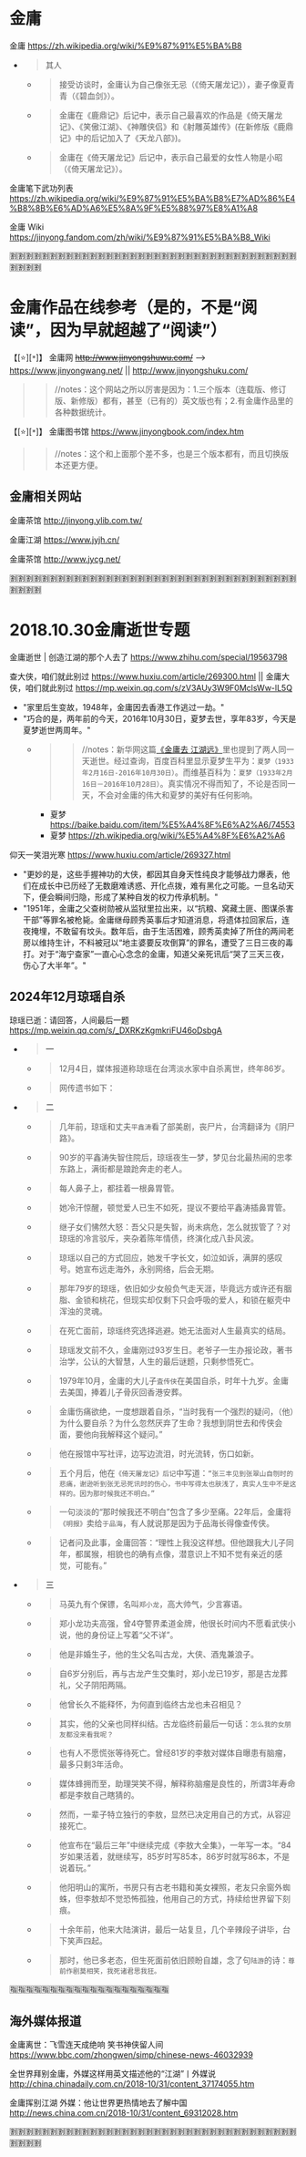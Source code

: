 
# 金庸

金庸 https://zh.wikipedia.org/wiki/%E9%87%91%E5%BA%B8
- > 其人
  * > 接受访谈时，金庸认为自己像张无忌（《倚天屠龙记》），妻子像夏青青（《碧血剑》）。
  * > 金庸在《鹿鼎记》后记中，表示自己最喜欢的作品是《倚天屠龙记》、《笑傲江湖》、《神雕侠侣》和《射雕英雄传》(在新修版《鹿鼎记》中的后记加入了《天龙八部》)。
  * > 金庸在《倚天屠龙记》后记中，表示自己最爱的女性人物是小昭（《倚天屠龙记》）。

金庸笔下武功列表 https://zh.wikipedia.org/wiki/%E9%87%91%E5%BA%B8%E7%AD%86%E4%B8%8B%E6%AD%A6%E5%8A%9F%E5%88%97%E8%A1%A8

金庸 Wiki https://jinyong.fandom.com/zh/wiki/%E9%87%91%E5%BA%B8_Wiki

:u5272::u5272::u5272::u5272::u5272::u5272::u5272::u5272::u5272::u5272::u5272::u5272::u5272::u5272::u5272::u5272::u5272::u5272::u5272::u5272::u5272::u5272::u5272::u5272::u5272::u5272::u5272::u5272::u5272::u5272::u5272::u5272::u5272::u5272::u5272::u5272::u5272::u5272::u5272::u5272:

# 金庸作品在线参考（是的，不是“阅读”，因为早就超越了“阅读”）

【[:star:][`*`]】 金庸网 ~~http://www.jinyongshuwu.com/~~  -->  https://www.jinyongwang.net/ || http://www.jinyongshuku.com/
>> //notes：这个网站之所以厉害是因为：1.三个版本（连载版、修订版、新修版）都有，甚至（已有的）英文版也有；2.有金庸作品里的各种数据统计。

【[:star:][`*`]】 金庸图书馆 https://www.jinyongbook.com/index.htm
>> //notes：这个和上面那个差不多，也是三个版本都有，而且切换版本还更方便。

## 金庸相关网站

金庸茶馆 http://jinyong.ylib.com.tw/

金庸江湖 https://www.jyjh.cn/

金庸茶馆 http://www.jycg.net/

:u5272::u5272::u5272::u5272::u5272::u5272::u5272::u5272::u5272::u5272::u5272::u5272::u5272::u5272::u5272::u5272::u5272::u5272::u5272::u5272::u5272::u5272::u5272::u5272::u5272::u5272::u5272::u5272::u5272::u5272::u5272::u5272::u5272::u5272::u5272::u5272::u5272::u5272::u5272::u5272:

# 2018.10.30金庸逝世专题

金庸逝世 | 创造江湖的那个人去了 https://www.zhihu.com/special/19563798

查大侠，咱们就此别过 https://www.huxiu.com/article/269300.html || 金庸大侠，咱们就此别过 https://mp.weixin.qq.com/s/zV3AUy3W9F0MclsWw-lL5Q
- "家里后生变故，1948年，金庸因去香港工作逃过一劫。"
- "巧合的是，两年前的今天，2016年10月30日，夏梦去世，享年83岁，今天是夏梦逝世两周年。"
  * >> //notes：新华网这篇[《金庸去 江湖远》](http://www.xinhuanet.com/ent/2018-10/31/c_1123639517.htm)里也提到了两人同一天逝世。经过查询，百度百科里显示夏梦生平为：`夏梦（1933年2月16日-2016年10月30日）`。而维基百科为：`夏梦（1933年2月16日－2016年10月28日）`。真实情况不得而知了，不论是否同一天，不会对金庸的伟大和夏梦的美好有任何影响。
    + 夏梦 https://baike.baidu.com/item/%E5%A4%8F%E6%A2%A6/74553
    + 夏梦 https://zh.wikipedia.org/wiki/%E5%A4%8F%E6%A2%A6

仰天一笑泪光寒 https://www.huxiu.com/article/269327.html
- "更妙的是，这些手握神功的大侠，都因其自身天性纯良才能够战力爆表，他们在成长中已历经了无数磨难诱惑、开化点拨，难有黑化之可能。一旦名动天下，便会瞬间归隐，形成了某种自发的权力传承机制。"
- "1951年，金庸之父查树勋被从监狱里拉出来，以“抗粮、窝藏土匪、图谋杀害干部”等罪名被枪毙。金庸继母顾秀英事后才知道消息，将遗体拉回家后，连夜掩埋，不敢留有坟头。数年后，由于生活困难，顾秀英卖掉了所住的两间老房以维持生计，不料被冠以“地主婆要反攻倒算”的罪名，遭受了三日三夜的毒打。对于“海宁查家”一直心心念念的金庸，知道父亲死讯后“哭了三天三夜，伤心了大半年”。"

## 2024年12月琼瑶自杀

琼瑶已逝：请回答，人间最后一题 https://mp.weixin.qq.com/s/_DXRKzKgmkriFU46oDsbgA
- > **一**
  * > 12月4日，媒体报道称琼瑶在台湾淡水家中自杀离世，终年86岁。
  * > 网传遗书如下：
- > **二**
  * > 几年前，琼瑶和丈夫`平鑫涛`看了部美剧，丧尸片，台湾翻译为《阴尸路》。
  * > 90岁的平鑫涛失智住院后，琼瑶夜生一梦，梦见台北最热闹的忠孝东路上，满街都是踉跄奔走的老人。
  * > 每人鼻子上，都挂着一根鼻胃管。
  * > 她冷汗惊醒，顿觉爱人已生不如死，提议不要给平鑫涛插鼻胃管。
  * > 继子女们怫然大怒：吾父只是失智，尚未病危，怎么就拔管了？对琼瑶的冷言驳斥，夹杂着陈年情债，终演化成八卦风波。
  * > 琼瑶以自己的方式回应，她发千字长文，如泣如诉，满屏的感叹号。她宣布远走海外，永别网络，后会无期。
  * > 那年79岁的琼瑶，依旧如少女般负气走天涯，毕竟远方或许还有胭脂、金锁和桃花，但现实却仅剩下只会呼吸的爱人，和锁在躯壳中浑浊的灵魂。
  * > 在死亡面前，琼瑶终究选择逃避。她无法面对人生最真实的结局。
  * > 琼瑶发文前不久，金庸刚过93岁生日。老爷子一生办报论政，著书治学，公认的大智慧，人生的最后谜题，只剩参悟死亡。
  * > 1979年10月，金庸的大儿子`査传侠`在美国自杀，时年十九岁。金庸去美国，捧着儿子骨灰回香港安葬。
  * > 金庸伤痛欲绝，一度想跟着自杀，“当时我有一个强烈的疑问，（他）为什么要自杀？为什么忽然厌弃了生命？我想到阴世去和传侠会面，要他向我解释这个疑问。”
  * > 他在报馆中写社评，边写边流泪，时光流转，伤口如新。
  * > 五个月后，他在`《倚天屠龙记》后记`中写道：`“张三丰见到张翠山自刎时的悲痛，谢逊听到张无忌死讯时的伤心，书中写得太也肤浅了，真实人生中不是这样的。因为那时候我还不明白。”`
  * > 一句淡淡的“那时候我还不明白”包含了多少至痛。22年后，金庸将`《明报》`卖给`于品海`，有人就说那是因为于品海长得像查传侠。
  * > 记者问及此事，金庸回答：“理性上我没这样想。但他跟我大儿子同年，都属猴，相貌也的确有点像，潜意识上不知不觉有亲近的感觉，可能有。”
- > **三**
  * > 马英九有个保镖，名叫`郑小龙`，高大帅气，少言寡语。
  * > 郑小龙功夫高强，曾4夺警界柔道金牌，他很长时间内不愿看武侠小说，他的身份证上写着“父不详”。
  * > 他是非婚生子，他的生父名叫古龙，大侠、酒鬼兼浪子。
  * > 自6岁分别后，再与古龙产生交集时，郑小龙已19岁，那是古龙葬礼，父子阴阳两隔。
  * > 他曾长久不能释怀，为何直到临终古龙也未召相见？
  * > 其实，他的父亲也同样纠结。古龙临终前最后一句话：`怎么我的女朋友都没来看我呢？`
  * > 也有人不愿慌张等待死亡。曾经81岁的李敖对媒体自曝患有脑瘤，最多只剩3年活命。
  * > 媒体蜂拥而至，助理哭笑不得，解释称脑瘤是良性的，所谓3年寿命都是李敖自己瞎猜的。
  * > 然而，一辈子特立独行的李敖，显然已决定用自己的方式，从容迎接死亡。
  * > 他宣布在“最后三年”中继续完成《李敖大全集》，一年写一本。“84岁如果活着，就继续写，85岁时写85本，86岁时就写86本，不是说着玩。”
  * > 他阳明山的寓所，书房只有古老书籍和美女裸照，老友只余窗外蜘蛛，但李敖却不觉恐怖孤独，他用自己的方式，持续给世界留下刻痕。
  * > 十余年前，他来大陆演讲，最后一站复旦，几个辛辣段子讲毕，台下笑声四起。
  * > 那时，他已多老态，但生死面前依旧顾盼自雄，念了句`陆游`的诗：`尊前作剧莫相笑，我死诸君思我狂。`

:u6307::u6307::u6307::u6307::u6307::u6307::u6307::u6307::u6307::u6307::u6307::u6307::u6307::u6307::u6307::u6307::u6307::u6307::u6307::u6307:

## 海外媒体报道

金庸离世：飞雪连天成绝响 笑书神侠留人间 https://www.bbc.com/zhongwen/simp/chinese-news-46032939

全世界拜别金庸，外媒这样用英文描述他的“江湖”丨外媒说 http://china.chinadaily.com.cn/2018-10/31/content_37174055.htm

金庸挥别江湖 外媒：他让世界更热情地去了解中国 http://news.china.com.cn/2018-10/31/content_69312028.htm

:u5272::u5272::u5272::u5272::u5272::u5272::u5272::u5272::u5272::u5272::u5272::u5272::u5272::u5272::u5272::u5272::u5272::u5272::u5272::u5272::u5272::u5272::u5272::u5272::u5272::u5272::u5272::u5272::u5272::u5272::u5272::u5272::u5272::u5272::u5272::u5272::u5272::u5272::u5272::u5272:
